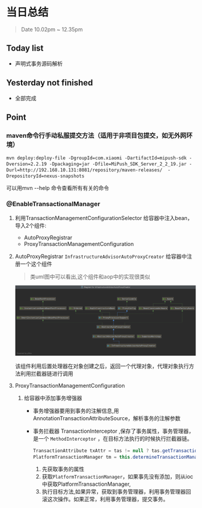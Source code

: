 # 当日总结

> Date 10.02pm ~ 12.35pm

## Today list

* 声明式事务源码解析

## Yesterday not finished

* 全部完成

## Point

### maven命令行手动私服提交方法（适用于非项目包提交，如无外网环境）

```shell
mvn deploy:deploy-file -DgroupId=com.xiaomi -DartifactId=mipush-sdk -Dversion=2.2.19 -Dpackaging=jar -Dfile=MiPush_SDK_Server_2_2_19.jar -Durl=http://192.168.10.131:8081/repository/maven-releases/  -DrepositoryId=nexus-snapshots
```

可以用mvn --help 命令查看所有有关的命令

### @EnableTransactionalManager

1. 利用TransactionManagementConfigurationSelector 给容器中注入bean，导入2个组件:
   * AutoProxyRegistrar
   * ProxyTransactionManagementConfiguration
2. AutoProxyRegistrar
    `InfrastructureAdvisorAutoProxyCreator`  给容器中注册一个这个组件
    > 类uml图中可以看出,这个组件和aop中的实现很类似

    ![uml](../pic/uml.png)

    该组件利用后置处理器在对象创建之后，返回一个代理对象，代理对象执行方法利用拦截器链进行调用
3. ProxyTransactionManagementConfiguration
   1. 给容器中添加事务增强器
       * 事务增强器要用到事务的注解信息,用AnnotationTransactionAttributeSource，解析事务的注解参数
       * 事务拦截器 TransactionInterceptor ,保存了事务属性，事务管理器，是一个 `MethodInterceptor` ，在目标方法执行的时候执行拦截器链。
  
            ```java
            TransactionAttribute txAttr = tas != null ? tas.getTransactionAttribute(method, targetClass) : null;
            PlatformTransactionManager tm = this.determineTransactionManager(txAttr);
            ```

            1. 先获取事务的属性
            2. 获取`PlatformTransactionManager`，如果事先没有添加，则从ioc中获取PlatformTransactionManager,
            3. 执行目标方法,如果异常，获取到事务管理器，利用事务管理器回滚这次操作。如果正常，利用事务管理器，提交事务。
